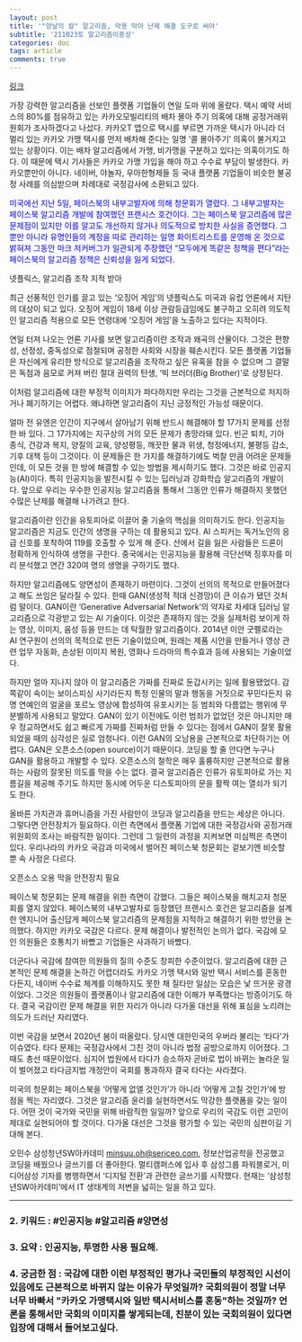 ```yaml
---
layout: post
title: '"양날의 칼" 알고리즘, 악용 막아 난제 해결 도구로 써야'
subtitle: '211023토 알고리즘이중성'
categories: doc
tags: article
comments: true
---
```


[링크](https://news.naver.com/main/read.naver?mode=LPOD&mid=sec&oid=009&aid=0004868002)

가장 강력한 알고리즘을 선보인 플랫폼 기업들이 연일 도마 위에 올랐다. 택시 예약 서비스의 80%를 점유하고 있는 카카오모빌리티의 배차 몰아 주기 의혹에 대해 공정거래위원회가 조사하겠다고 나섰다. 카카오T 앱으로 택시를 부르면 가까운 택시가 아니라 더 멀리 있는 카카오 가맹 택시를 먼저 배차해 준다는 일명 ‘콜 몰아주기’ 의혹이 불거지고 있는 상황이다. 이는 배차 알고리즘에서 가맹, 비가맹을 구분하고 있다는 의혹이기도 하다. 이 때문에 택시 기사들은 카카오 가맹 가입을 해야 하고 수수료 부담이 발생한다. 카카오뿐만이 아니다. 네이버, 야놀자, 우아한형제들 등 국내 플랫폼 기업들이 비슷한 불공정 사례를 의심받으며 차례대로 국정감사에 소환되고 있다.   

<span style="color:blue">미국에선 지난 5일, 페이스북의 내부고발자에 의해 청문회가 열렸다. 그 내부고발자는 페이스북 알고리즘 개발에 참여했던 프랜시스 호건이다. 그는 페이스북 알고리즘에 많은 문제점이 있지만 이를 알고도 개선하지 않거나 의도적으로 방치한 사실을 증언했다. 그뿐만 아니라 유명인들의 계정을 따로 관리하는 일명 화이트리스트를 운영해 온 것으로 밝혀져 그동안 마크 저커버그가 일관되게 주장했던 “모두에게 똑같은 정책을 편다”라는 페이스북의 알고리즘 정책은 신뢰성을 잃게 되었다.</span>   

넷플릭스, 알고리즘 조작 지적 받아   

최근 선풍적인 인기를 끌고 있는 ‘오징어 게임’의 넷플릭스도 미국과 유럽 언론에서 지탄의 대상이 되고 있다. 오징어 게임이 18세 이상 관람등급임에도 불구하고 오히려 의도적인 알고리즘 적용으로 모든 연령대에 ‘오징어 게임’을 노출하고 있다는 지적이다.   

연일 터져 나오는 언론 기사를 보면 알고리즘이란 조작과 왜곡의 산물이다. 그것은 편향성, 선정성, 중독성으로 점철되며 공정한 사회와 시장을 훼손시킨다. 모든 플랫폼 기업들은 자신에게 유리한 방식으로 알고리즘을 조작하고 싶은 유혹을 참을 수 없으며 그 결말은 독점과 음모로 커져 버린 절대 권력의 탄생, ‘빅 브러더(Big Brother)’로 상정된다.   

이처럼 알고리즘에 대한 부정적 이미지가 파다하지만 우리는 그것을 근본적으로 저지하거나 폐기하기는 어렵다. 왜냐하면 알고리즘이 지닌 긍정적인 가능성 때문이다.   

얼마 전 유엔은 인간이 지구에서 살아남기 위해 반드시 해결해야 할 17가지 문제를 선정한 바 있다. 그 17가지에는 지구상의 거의 모든 문제가 총망라돼 있다. 빈곤 퇴치, 기아 종식, 건강과 복지, 양질의 교육, 양성평등, 깨끗한 물과 위생, 청정에너지, 불평등 감소, 기후 대책 등이 그것이다. 이 문제들은 한 가지를 해결하기에도 벅찰 만큼 어려운 문제들인데, 이 모든 것을 한 방에 해결할 수 있는 방법을 제시하기도 했다. 그것은 바로 인공지능(AI)이다. 특히 인공지능을 발전시킬 수 있는 딥러닝과 강화학습 알고리즘의 개발이다. 앞으로 우리는 우수한 인공지능 알고리즘을 통해서 그동안 인류가 해결하지 못했던 수많은 난제를 해결해 나가려고 한다.   

알고리즘이란 인간을 유토피아로 이끌어 줄 기술의 핵심을 의미하기도 한다. 인공지능 알고리즘은 지금도 인간의 생명을 구하는 데 활용되고 있다. AI 스피커는 독거노인의 응급 신호를 포착하여 119를 호출할 수 있게 해 준다. 산에서 길을 잃은 사람들은 드론이 정확하게 인식하여 생명을 구한다. 중국에서는 인공지능을 활용해 극단선택 징후자를 미리 분석했고 연간 320여 명의 생명을 구하기도 했다.   

하지만 알고리즘에도 양면성이 존재하기 마련이다. 그것이 선의의 목적으로 만들어졌다고 해도 쓰임은 달라질 수 있다. 한때 GAN(생성적 적대 신경망)이 큰 이슈가 됐던 것처럼 말이다. GAN이란 ‘Generative Adversarial Network’의 약자로 차세대 딥러닝 알고리즘으로 각광받고 있는 AI 기술이다. 이것은 존재하지 않는 것을 실제처럼 보이게 하는 영상, 이미지, 음성 등을 만드는 데 탁월한 알고리즘이다. 2014년 이안 굿펠로라는 AI 연구원이 선의의 목적으로 만든 기술이었으며, 원래는 제품 시안을 만들거나 영상 관련 업무 자동화, 손상된 이미지 복원, 영화나 드라마의 특수효과 등에 사용되는 기술이었다.   

하지만 얼마 지나지 않아 이 알고리즘은 가짜를 진짜로 둔갑시키는 일에 활용됐었다. 감쪽같이 속이는 보이스피싱 사기라든지 특정 인물의 말과 행동을 거짓으로 꾸민다든지 유명 연예인의 얼굴을 포르노 영상에 합성하여 유포시키는 등 범죄와 다름없는 행위에 무분별하게 사용되고 말았다. GAN이 있기 이전에도 이런 범죄가 없었던 것은 아니지만 매우 정교하면서도 쉽고 빠르게 가짜를 진짜처럼 만들 수 있다는 점에서 GAN이 잘못 활용되었을 때의 심각성은 실로 엄청나다. 이런 GAN의 오남용을 근본적으로 차단하기는 어렵다. GAN은 오픈소스(open source)이기 때문이다. 코딩을 할 줄 안다면 누구나 GAN을 활용하고 개발할 수 있다. 오픈소스의 철학은 매우 훌륭하지만 근본적으로 활용하는 사람의 잘못된 의도를 막을 수는 없다. 결국 알고리즘은 인류가 유토피아로 가는 지름길을 제공해 주기도 하지만 동시에 어두운 디스토피아의 문을 활짝 여는 열쇠가 되기도 한다.   

올바른 가치관과 휴머니즘을 가진 사람만이 코딩과 알고리즘을 만드는 세상은 아니다. 그렇다면 안전장치가 필요하다. 이런 측면에서 플랫폼 기업에 대한 국정감사와 공정거래위원회의 조사는 바람직한 일이다. 그런데 그 일련의 과정을 지켜보면 미심쩍은 측면이 있다. 우리나라의 카카오 국감과 미국에서 벌어진 페이스북 청문회는 겉보기엔 비슷할 뿐 속 사정은 다르다.   

오픈소스 오용 막을 안전장치 필요   

페이스북 청문회는 문제 해결을 위한 측면이 강했다. 그들은 페이스북을 해치고자 청문회를 열지 않았다. 페이스북의 내부고발자로 등장했던 프랜시스 호건은 알고리즘을 설계한 엔지니어 출신답게 페이스북 알고리즘의 문제점을 지적하고 해결하기 위한 방안을 논의했다. 하지만 카카오 국감은 다르다. 문제 해결이나 발전적인 논의가 없다. 국감에 모인 의원들은 호통치기 바빴고 기업들은 사과하기 바빴다.   

더군다나 국감에 참여한 의원들의 질의 수준도 창피한 수준이었다. 알고리즘에 대한 근본적인 문제 해결을 논하긴 어렵더라도 카카오 가맹 택시와 일반 택시 서비스를 혼동한다든지, 네이버 수수료 체계를 이해하지도 못한 채 질타만 일삼는 모습은 낯 뜨거운 광경이었다. 그것은 의원들이 플랫폼이나 알고리즘에 대한 이해가 부족했다는 방증이기도 하다. 결국 국감이란 문제 해결을 위한 자리가 아니라 다가올 대선을 위해 표심을 노리려는 의도가 드러난 자리였다.   

이번 국감을 보면서 2020년 봄이 떠올랐다. 당시엔 대한민국의 우버라 불리는 ‘타다’가 이슈였다. 타다 문제는 국정감사에서 그친 것이 아니라 법정 공방으로까지 이어졌다. 그때도 총선 때문이었다. 심지어 법원에서 타다가 승소하자 곧바로 법이 바뀌는 놀라운 일이 벌어졌고 타다금지법 개정안이 국회를 통과하자 결국 타다는 사라졌다.   

미국의 청문회는 페이스북을 ‘어떻게 없앨 것인가’가 아니라 ‘어떻게 고칠 것인가’에 방점을 찍는 자리였다. 그것은 알고리즘 윤리를 실현하면서도 막강한 플랫폼을 갖는 일이다. 어떤 것이 국가와 국민을 위해 바람직한 일일까? 앞으로 우리의 국감도 이런 고민이 제대로 실현되어야 할 것이다. 다가올 대선은 그것을 평가할 수 있는 국민의 심판이길 기대해 본다.　   

오민수 삼성청년SW아카데미 minsuu.oh@sericeo.com, 정보산업공학을 전공했고 코딩을 배웠으나 글쓰기를 더 좋아한다. 멀티캠퍼스에 입사 후 삼성그룹 파워블로거, 미디어삼성 기자를 병행하면서 ‘디지털 전환’과 관련한 글쓰기를 시작했다. 현재는 ‘삼성청년SW아카데미’에서 IT 생태계의 저변을 넓히는 일을 하고 있다.   
* * *

### 2. 키워드 : \#인공지능 \#알고리즘 \#양면성
### 3. 요약 : 인공지능, 투명한 사용 필요해.
### 4. 궁금한 점 : 국감에 대한 이런 부정적인 평가나 국민들의 부정적인 시선이 있음에도 근본적으로 바뀌지 않는 이유가 무엇일까? 국회의원이 정말 너무너무 바빠서 "카카오 가맹택시와 일반 택시서비스를 혼동"하는 것일까? 언론을 통해서만 국회의 이미지를 쌓게되는데, 친분이 있는 국회의원이 있다면 입장에 대해서 들어보고싶다.
